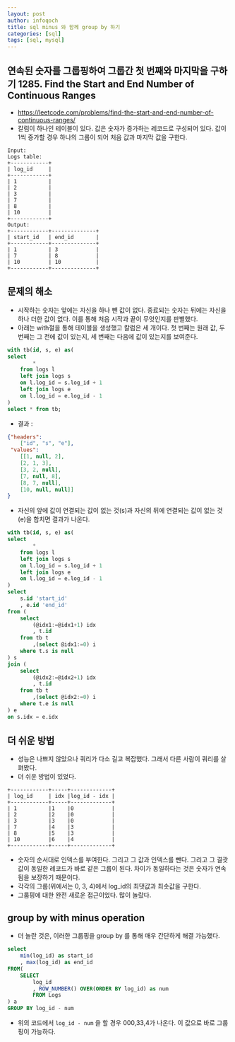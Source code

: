 ```yaml
---
layout: post
author: infoqoch
title: sql minus 와 함께 group by 하기
categories: [sql]
tags: [sql, mysql]
---
```


## 연속된 숫자를 그룹핑하여 그룹간 첫 번째와 마지막을 구하기 1285. Find the Start and End Number of Continuous Ranges
- https://leetcode.com/problems/find-the-start-and-end-number-of-continuous-ranges/
- 칼럼이 하나인 테이블이 있다. 값은 숫자가 증가하는 레코드로 구성되어 있다. 값이 1씩 증가할 경우 하나의 그룹이 되어 처음 값과 마지막 값을 구한다. 

```text
Input: 
Logs table:
+------------+
| log_id     |
+------------+
| 1          |
| 2          |
| 3          |
| 7          |
| 8          |
| 10         |
+------------+
Output: 
+------------+--------------+
| start_id   | end_id       |
+------------+--------------+
| 1          | 3            |
| 7          | 8            |
| 10         | 10           |
+------------+--------------+
```

## 문제의 해소
- 시작하는 숫자는 앞에는 자신을 하나 뺀 값이 없다. 종료되는 숫자는 뒤에는 자신을 하나 더한 값이 없다. 이를 통해 처음 시작과 끝이 무엇인지를 판별했다. 
- 아래는 with절을 통해 테이블을 생성했고 칼럼은 세 개이다. 첫 번째는 원래 값, 두 번째는 그 전에 값이 있는지, 세 번째는 다음에 값이 있는지를 보여준다. 

```sql
with tb(id, s, e) as(
select 
        *   
    from logs l
    left join logs s
    on l.log_id = s.log_id + 1
    left join logs e
    on l.log_id = e.log_id - 1
)
select * from tb;
```

- 결과 : 
  
```json
{"headers": 
    ["id", "s", "e"],
 "values": 
    [[1, null, 2],
    [2, 1, 3],
    [3, 2, null],
    [7, null, 8],
    [8, 7, null],
    [10, null, null]]
}
```

- 자신의 앞에 값이 연결되는 값이 없는 것(s)과 자신의 뒤에 연결되는 값이 없는 것(e)을 합치면 결과가 나온다. 

```sql
with tb(id, s, e) as(
select 
        *   
    from logs l
    left join logs s
    on l.log_id = s.log_id + 1
    left join logs e
    on l.log_id = e.log_id - 1
)
select
    s.id 'start_id'
    , e.id 'end_id'
from (
    select 
        (@idx1:=@idx1+1) idx
        , t.id
    from tb t
        ,(select @idx1:=0) i
    where t.s is null 
) s
join (
    select 
        (@idx2:=@idx2+1) idx
        , t.id
    from tb t
        ,(select @idx2:=0) i
    where t.e is null 
) e
on s.idx = e.idx
```

## 더 쉬운 방법
- 성능은 나쁘지 않았으나 쿼리가 다소 길고 복잡했다. 그래서 다른 사람이 쿼리를 살펴봤다.
- 더 쉬운 방법이 있었다. 
  
```text
+------------+-----+-------------+
| log_id     | idx |log_id - idx |
+------------+-----+-------------+
| 1          |1    |0            |
| 2          |2    |0            |
| 3          |3    |0            |
| 7          |4    |3            |
| 8          |5    |3            |
| 10         |6    |4            |
+------------+-----+-------------+
```

- 숫자의 순서대로 인덱스를 부여한다. 그리고 그 값과 인덱스를 뺀다. 그리고 그 결괏값이 동일한 레코드가 바로 같은 그룹이 된다. 차이가 동일하다는 것은 숫자가 연속됨을 보장하기 때문이다. 
- 각각의 그룹(위에서는 0, 3, 4)에서 log_id의 최댓값과 최솟값을 구한다. 
- 그룹핑에 대한 완전 새로운 접근이었다. 많이 놀랐다. 

## group by with minus operation
- 더 놀란 것은, 이러한 그룹핑을 group by 를 통해 매우 간단하게 해결 가능했다. 

```sql
select 
    min(log_id) as start_id
    , max(log_id) as end_id
FROM(
    SELECT 
        log_id
        , ROW_NUMBER() OVER(ORDER BY log_id) as num 
        FROM Logs
) a
GROUP BY log_id - num
```

- 위의 코드에서 `log_id - num` 을 할 경우 000,33,4가 나온다. 이 값으로 바로 그룹핑이 가능하다. 


